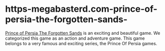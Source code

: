# https-megabasterd.com-prince-of-persia-the-forgotten-sands-
[Prince of Persia The Forgotten Sands](https://megabasterd.com/prince-of-persia-the-forgotten-sands/) is an exciting and beautiful game. We categorized this game as an action and adventure game. This game belongs to a very famous and exciting series, the Prince Of Persia games.
